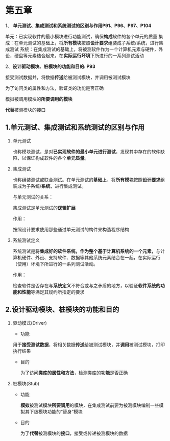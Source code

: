 # 第五章

1、 **单元测试、集成测试和系统测试的区别与作用P91、P96、P97、P104**

单元：已实现软件的最小模块进行功能测试，确保**构成**软件的各个单元的质量
集成：在单元测试的基础上，将**所有模块**按照**设计要求**组装成子系统/系统，进行集成测试
系统：在集成测试的基础上，将被测软件作为一个计算机元素与硬件，外设，硬盘等元素结合起来，在**实际运行坏境**下所进行的一系列测试活动

2、**设计驱动模块、桩模块的功能和目的: P93**

接受测试数据并，将数据**传送**给被测试模块，并调用被测试模块

为了访问类的属性和方法，验证类的功能是否正确

模拟被调用模块的**所要调用的模块**

**代替**被测模块的接口

## 1.单元测试、集成测试和系统测试的区别与作用

1. 单元测试

    也称模块测试，是对**已实现软件的最小单元进行测试**，发现其中存在的软件缺陷，以保证构成软件的各个**单元质量**。

2. 集成测试

    也称组装测试或联合测试。在单元测试的**基础**上，将**所有模块**按照**设计要求**组装成为子系统/**系统**，进行集成测试。

    与单元测试的关系：

    集成测试是单元测试的**逻辑扩展**

    作用：

    按照设计要求使用那些通过单元测试的构件来构造程序结构

3. 系统测试定义

    系统测试是将**集成好的软件系统，作为整个基于计算机系统的一个元素**，与计算机硬件、外设、支持软件、数据等其他系统元素结合在一起，在实际运行（使用）坏境下所进行的一系列测试活动。

    作用：

    检查软件是否存在与**系统定义**不符合或与之矛盾的地方，以验证**软件系统的功能和性能**等满足其规约所指定的要求

## 2.设计驱动模块、桩模块的功能和目的

1. 驱动模式(Driver)

    - 功能

    用于**接受测试数据**，将相关数据**传送**给被测试模块，并**调用**被测试模块，打印执行结果

    - 目的

        为了访问**类库的属性和方法**，检测类库的**功能**是否正确

2. 桩模块(Stub)

   - 功能

       **模拟**被测试模块**所要调用**的模块，在集成测试前要为被测模块编制一些模拟其下级模块功能的“替身”模块

   - 目的

       为了**代替**被测模块的**接口**，接受或传递被测模块的数据
